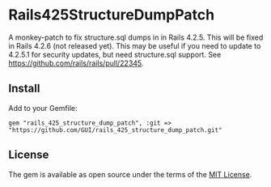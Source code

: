 # Rails425StructureDumpPatch

A monkey-patch to fix structure.sql dumps in in Rails 4.2.5. This will be fixed in Rails 4.2.6 (not released yet). This may be useful if you need to update to 4.2.5.1 for security updates, but need structure.sql support. See https://github.com/rails/rails/pull/22345.

## Install

Add to your Gemfile:

```
gem "rails_425_structure_dump_patch", :git => "https://github.com/GUI/rails_425_structure_dump_patch.git"
```

## License

The gem is available as open source under the terms of the [MIT License](http://opensource.org/licenses/MIT).

